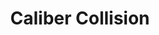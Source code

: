 ---
title: "Caliber Collision"
url: /fort-worth/caliber-collision-north-freeway/
shop: car repair
---